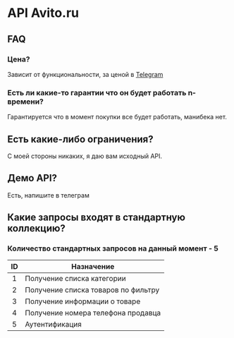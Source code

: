 # API Avito.ru

## FAQ
### Цена?
Зависит от функциональности, за ценой в [Telegram](https://t.me/meaqese)
### Есть ли какие-то гарантии что он будет работать n-времени?
Гарантируется что в момент покупки все будет работать, манибека нет.
## Есть какие-либо ограничения?
С моей стороны никаких, я даю вам исходный API.
## Демо API?
Есть, напишите в телеграм

## Какие запросы входят в стандартную коллекцию?
### Количество стандартных запросов на данный момент - 5

|ID   |Назначение                          |
|:---:|------------------------------------|
|1    |Получение списка категории          |
|2    |Получение списка товаров по фильтру |
|3    |Получение информации о товаре       |
|4    |Получение номера телефона продавца  |
|5    |Аутентификация                      |
